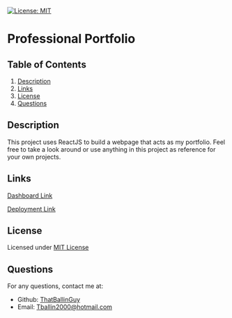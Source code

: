 [![License: MIT](https://img.shields.io/badge/License-MIT-yellow.svg)](https://opensource.org/licenses/MIT)

# Professional Portfolio

## Table of Contents
1. [Description](#description)
2. [Links](#links)
3. [License](#license)
4. [Questions](#questions)

## Description
This project uses ReactJS to build a webpage that acts as my portfolio. Feel free to take a look around or use anything in this project as reference for your own projects.

## Links

[Dashboard Link](https://github.com/ThatBallinGuy/Professional-Portfolio)

[Deployment Link](https://thatballinguy.github.io/Professional-Portfolio/)

## License
Licensed under [MIT License](https://opensource.org/licenses/MIT)

## Questions
For any questions, contact me at:
- Github: [ThatBallinGuy](https://github.com/ThatBallinGuy)
- Email: Tballin2000@hotmail.com
  